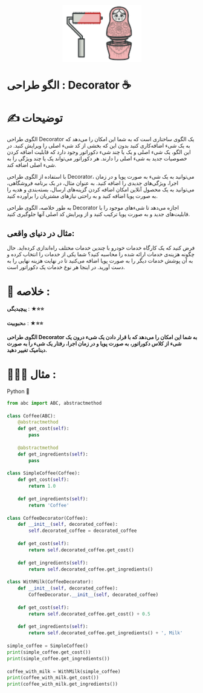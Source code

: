 <p align="center">
  <img src="https://github.com/mojtabapaso/Design-Pattern-Persian/blob/main/img/Structural/decorator-mini.png" height="150px" />
</p>

  # الگو طراحی :  Decorator ☕

# ✍️ توضیحات 
الگوی طراحی Decorator یک الگوی ساختاری است که به شما این امکان را می‌دهد که به یک شیء اضافه‌کاری کنید بدون این که بخشی از کد شیء اصلی را ویرایش کنید. در این الگو، یک شیء اصلی و یک یا چند شیء دکوراتور وجود دارد که قابلیت اضافه کردن خصوصیات جدید به شیء اصلی را دارند. هر دکوراتور می‌تواند یک یا چند ویژگی را به شیء اصلی اضافه کند.

با استفاده از الگوی طراحی Decorator، می‌توانید به یک شیء به صورت پویا و در زمان اجرا، ویژگی‌های جدیدی را اضافه کنید. به عنوان مثال، در یک برنامه فروشگاهی، می‌توانید به یک محصول آنلاین امکان اضافه کردن گزینه‌های ارسال، بسته‌بندی و هدیه را به صورت پویا اضافه کنید و به راحتی نیازهای مشتریان را برآورده کنید.

به طور خلاصه، الگوی طراحی Decorator اجازه می‌دهد تا شیء‌های موجود را با قابلیت‌های جدید و به صورت پویا ترکیب کنید و از ویرایش کد اصلی آنها جلوگیری کنید.

## مثال در دنیای واقعی:
فرض کنید که یک کارگاه خدمات خودرو با چندین خدمات مختلف راه‌اندازی کرده‌اید. حال چگونه هزینه‌ی خدمات ارائه شده را محاسبه کنید؟ شما یکی از خدمات را انتخاب کرده و به آن پوشش خدمات دیگر را به صورت پویا اضافه می‌کنید تا در نهایت هزینه نهایی را به دست آورید. در اینجا هر نوع خدمات یک دکوراتور است.

 # 📝 خلاصه :
**پیچیدیگی** : **★⭐⭐** 

م**حبوبیت** : **★⭐⭐**

**الگوی طراحی Decorator به شما این امکان را می‌دهد که با قرار دادن یک شیء درون یک شیء از کلاس دکوراتور، به صورت پویا و در زمان اجرا، رفتار یک شیء را به صورت دینامیک تغییر دهید.**

# 👨🏻‍💻 مثال  :
Python 🐍 


```python
from abc import ABC, abstractmethod

class Coffee(ABC):
    @abstractmethod
    def get_cost(self):
        pass
    
    @abstractmethod    
    def get_ingredients(self):
        pass

class SimpleCoffee(Coffee):
    def get_cost(self):
        return 1.0
    
    def get_ingredients(self):
        return 'Coffee'

class CoffeeDecorator(Coffee):
    def __init__(self, decorated_coffee):
        self.decorated_coffee = decorated_coffee

    def get_cost(self):
        return self.decorated_coffee.get_cost()

    def get_ingredients(self):
        return self.decorated_coffee.get_ingredients()

class WithMilk(CoffeeDecorator):
    def __init__(self, decorated_coffee):
        CoffeeDecorator.__init__(self, decorated_coffee)

    def get_cost(self):
        return self.decorated_coffee.get_cost() + 0.5
    
    def get_ingredients(self):
        return self.decorated_coffee.get_ingredients() + ', Milk'

simple_coffee = SimpleCoffee()
print(simple_coffee.get_cost())
print(simple_coffee.get_ingredients())

coffee_with_milk = WithMilk(simple_coffee)
print(coffee_with_milk.get_cost())
print(coffee_with_milk.get_ingredients())
```

